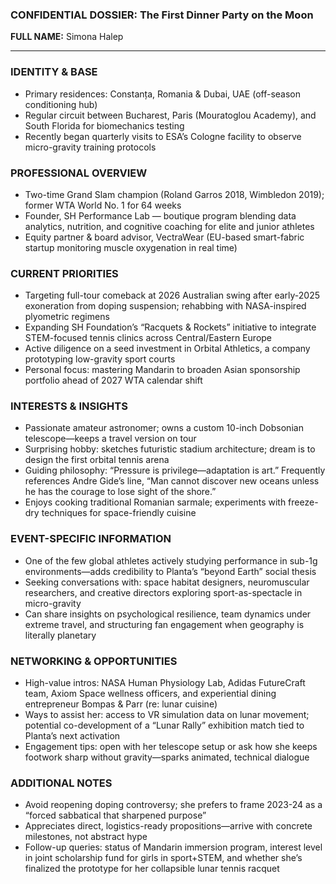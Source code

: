 ### CONFIDENTIAL DOSSIER: The First Dinner Party on the Moon

**FULL NAME:** Simona Halep

---
### IDENTITY & BASE
- Primary residences: Constanța, Romania & Dubai, UAE (off-season conditioning hub)
- Regular circuit between Bucharest, Paris (Mouratoglou Academy), and South Florida for biomechanics testing
- Recently began quarterly visits to ESA’s Cologne facility to observe micro-gravity training protocols

### PROFESSIONAL OVERVIEW
- Two-time Grand Slam champion (Roland Garros 2018, Wimbledon 2019); former WTA World No. 1 for 64 weeks
- Founder, SH Performance Lab — boutique program blending data analytics, nutrition, and cognitive coaching for elite and junior athletes
- Equity partner & board advisor, VectraWear (EU-based smart-fabric startup monitoring muscle oxygenation in real time)

### CURRENT PRIORITIES
- Targeting full-tour comeback at 2026 Australian swing after early-2025 exoneration from doping suspension; rehabbing with NASA-inspired plyometric regimens
- Expanding SH Foundation’s “Racquets & Rockets” initiative to integrate STEM-focused tennis clinics across Central/Eastern Europe
- Active diligence on a seed investment in Orbital Athletics, a company prototyping low-gravity sport courts
- Personal focus: mastering Mandarin to broaden Asian sponsorship portfolio ahead of 2027 WTA calendar shift

### INTERESTS & INSIGHTS
- Passionate amateur astronomer; owns a custom 10-inch Dobsonian telescope—keeps a travel version on tour
- Surprising hobby: sketches futuristic stadium architecture; dream is to design the first orbital tennis arena
- Guiding philosophy: “Pressure is privilege—adaptation is art.” Frequently references Andre Gide’s line, “Man cannot discover new oceans unless he has the courage to lose sight of the shore.”
- Enjoys cooking traditional Romanian sarmale; experiments with freeze-dry techniques for space-friendly cuisine

### EVENT-SPECIFIC INFORMATION
- One of the few global athletes actively studying performance in sub-1g environments—adds credibility to Planta’s “beyond Earth” social thesis
- Seeking conversations with: space habitat designers, neuromuscular researchers, and creative directors exploring sport-as-spectacle in micro-gravity
- Can share insights on psychological resilience, team dynamics under extreme travel, and structuring fan engagement when geography is literally planetary

### NETWORKING & OPPORTUNITIES
- High-value intros: NASA Human Physiology Lab, Adidas FutureCraft team, Axiom Space wellness officers, and experiential dining entrepreneur Bompas & Parr (re: lunar cuisine)
- Ways to assist her: access to VR simulation data on lunar movement; potential co-development of a “Lunar Rally” exhibition match tied to Planta’s next activation
- Engagement tips: open with her telescope setup or ask how she keeps footwork sharp without gravity—sparks animated, technical dialogue

### ADDITIONAL NOTES
- Avoid reopening doping controversy; she prefers to frame 2023-24 as a “forced sabbatical that sharpened purpose”
- Appreciates direct, logistics-ready propositions—arrive with concrete milestones, not abstract hype
- Follow-up queries: status of Mandarin immersion program, interest level in joint scholarship fund for girls in sport+STEM, and whether she’s finalized the prototype for her collapsible lunar tennis racquet
